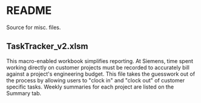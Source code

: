 # README
Source for misc. files. 

## TaskTracker_v2.xlsm
This macro-enabled workbook simplifies reporting. At Siemens, time spent working directly on customer projects must be recorded to accurately bill against a project's engineering budget. This file takes the guesswork out of the process by allowing users to "clock in" and "clock out" of customer specific tasks. Weekly summaries for each project are listed on the Summary tab.
